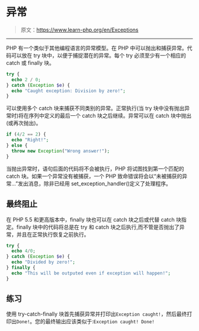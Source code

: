 # 异常

> 原文：<https://www.learn-php.org/en/Exceptions>

* * *

PHP 有一个类似于其他编程语言的异常模型。在 PHP 中可以抛出和捕获异常。代码可以放在 try 块中，以便于捕捉潜在的异常。每个 try 必须至少有一个相应的 catch 或 finally 块。

```php
try {
  echo 2 / 0;
} catch (Exception $e) {
  echo "Caught exception: Division by zero!";
} 
```

可以使用多个 catch 块来捕获不同类别的异常。正常执行(当 try 块中没有抛出异常时)将在序列中定义的最后一个 catch 块之后继续。异常可以在 catch 块中抛出(或再次抛出)。

```php
if (4/2 == 2) {
  echo "Right!";
} else {
  throw new Exception("Wrong answer!");
} 
```

当抛出异常时，语句后面的代码将不会被执行，PHP 将试图找到第一个匹配的 catch 块。如果一个异常没有被捕获，一个 PHP 致命错误将会以“未被捕获的异常...”发出消息，除非已经用 set_exception_handler()定义了处理程序。

## 最终阻止

在 PHP 5.5 和更高版本中，finally 块也可以在 catch 块之后或代替 catch 块指定。finally 块中的代码将总是在 try 和 catch 块之后执行,而不管是否抛出了异常，并且在正常执行恢复之前执行。

```php
try {
  echo 4/0;
} catch (Exception $e) {
  echo "Divided by zero!";
} finally {
  echo "This will be outputed even if exception will happen!";
} 
```

## 练习

使用 try-catch-finally 块首先捕获异常并打印出`Exception caught!`，然后最终打印出`Done!`。您的最终输出应该类似于:`Exception caught! Done!`